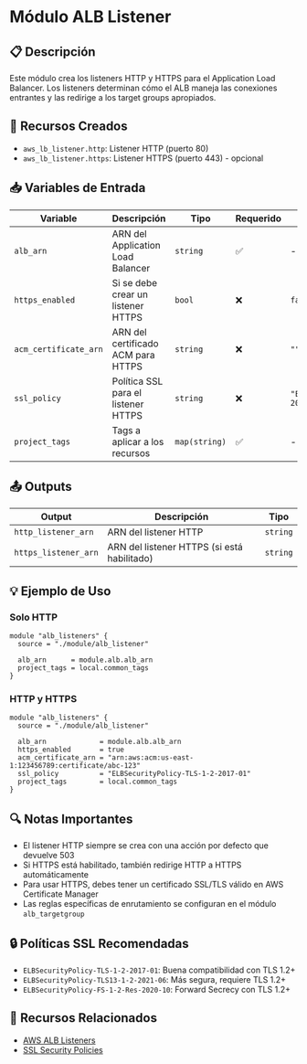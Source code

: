 # Módulo ALB Listener

## 📋 Descripción

Este módulo crea los listeners HTTP y HTTPS para el Application Load Balancer. Los listeners determinan cómo el ALB maneja las conexiones entrantes y las redirige a los target groups apropiados.

## 🎯 Recursos Creados

- `aws_lb_listener.http`: Listener HTTP (puerto 80)
- `aws_lb_listener.https`: Listener HTTPS (puerto 443) - opcional

## 📥 Variables de Entrada

| Variable | Descripción | Tipo | Requerido | Default |
|----------|-------------|------|-----------|---------|
| `alb_arn` | ARN del Application Load Balancer | `string` | ✅ | - |
| `https_enabled` | Si se debe crear un listener HTTPS | `bool` | ❌ | `false` |
| `acm_certificate_arn` | ARN del certificado ACM para HTTPS | `string` | ❌ | `""` |
| `ssl_policy` | Política SSL para el listener HTTPS | `string` | ❌ | `"ELBSecurityPolicy-2016-08"` |
| `project_tags` | Tags a aplicar a los recursos | `map(string)` | ✅ | - |

## 📤 Outputs

| Output | Descripción | Tipo |
|--------|-------------|------|
| `http_listener_arn` | ARN del listener HTTP | `string` |
| `https_listener_arn` | ARN del listener HTTPS (si está habilitado) | `string` |

## 💡 Ejemplo de Uso

### Solo HTTP
```hcl
module "alb_listeners" {
  source = "./module/alb_listener"
  
  alb_arn      = module.alb.alb_arn
  project_tags = local.common_tags
}
```

### HTTP y HTTPS
```hcl
module "alb_listeners" {
  source = "./module/alb_listener"
  
  alb_arn             = module.alb.alb_arn
  https_enabled       = true
  acm_certificate_arn = "arn:aws:acm:us-east-1:123456789:certificate/abc-123"
  ssl_policy          = "ELBSecurityPolicy-TLS-1-2-2017-01"
  project_tags        = local.common_tags
}
```

## 🔍 Notas Importantes

- El listener HTTP siempre se crea con una acción por defecto que devuelve 503
- Si HTTPS está habilitado, también redirige HTTP a HTTPS automáticamente
- Para usar HTTPS, debes tener un certificado SSL/TLS válido en AWS Certificate Manager
- Las reglas específicas de enrutamiento se configuran en el módulo `alb_targetgroup`

## 🔒 Políticas SSL Recomendadas

- `ELBSecurityPolicy-TLS-1-2-2017-01`: Buena compatibilidad con TLS 1.2+
- `ELBSecurityPolicy-TLS13-1-2-2021-06`: Más segura, requiere TLS 1.2+
- `ELBSecurityPolicy-FS-1-2-Res-2020-10`: Forward Secrecy con TLS 1.2+

## 🔗 Recursos Relacionados

- [AWS ALB Listeners](https://docs.aws.amazon.com/elasticloadbalancing/latest/application/load-balancer-listeners.html)
- [SSL Security Policies](https://docs.aws.amazon.com/elasticloadbalancing/latest/application/create-https-listener.html#describe-ssl-policies)